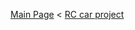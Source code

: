 [Main Page](https://enginebeast.github.io/) < [RC car project](https://enginebeast.github.io/RCcar/)

